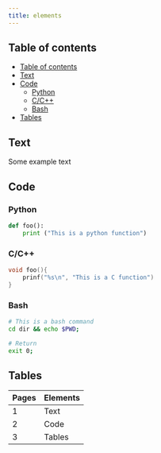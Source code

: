 ```yaml
---
title: elements
---
```


## Table of contents

- [Table of contents](#table-of-contents)
- [Text](#text)
- [Code](#code)
  - [Python](#python)
  - [C/C++](#cc)
  - [Bash](#bash)
- [Tables](#tables)

## Text

Some example text

## Code

### Python

```python
def foo():
    print ("This is a python function")
```

### C/C++

```C
void foo(){
    prinf("%s\n", "This is a C function")
}
```

### Bash

```bash
# This is a bash command
cd dir && echo $PWD;

# Return
exit 0;
```

## Tables

| Pages | Elements |
| ----- | -------- |
| 1     | Text     |
| 2     | Code     |
| 3     | Tables   |
